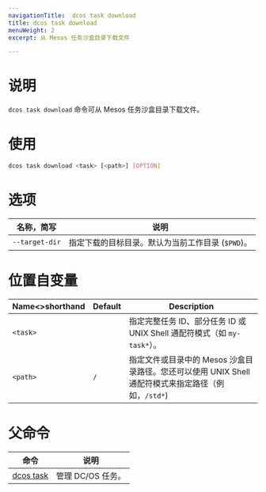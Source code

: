 ```yaml
---
navigationTitle:  dcos task download
title: dcos task download
menuWeight: 2
excerpt: 从 Mesos 任务沙盒目录下载文件

---
```


# 说明
`dcos task download` 命令可从 Mesos 任务沙盒目录下载文件。

# 使用

```bash
dcos task download <task> [<path>] [OPTION]
```

# 选项

| 名称，简写 | 说明 |
|---------|-------------|
| `--target-dir`   | 指定下载的目标目录。默认为当前工作目录 (`$PWD`)。 |


# 位置自变量

| Name<>shorthand | Default | Description |
|---------|-------------|-------------|
| `<task>`   |             | 指定完整任务 ID、部分任务 ID 或 UNIX Shell 通配符模式（如 `my-task*`）。 |
| `<path>`   |     `/`      | 指定文件或目录中的 Mesos 沙盒目录路径。您还可以使用 UNIX Shell 通配符模式来指定路径（例如，`/std*`)|

# 父命令

| 命令 | 说明 |
|---------|-------------|
| [dcos task](/mesosphere/dcos/cn/2.1/cli/command-reference/dcos-task/)   | 管理 DC/OS 任务。 |
